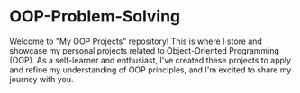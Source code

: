 # OOP-Problem-Solving
Welcome to "My OOP Projects" repository! This is where I store and showcase my personal projects related to Object-Oriented Programming (OOP). As a self-learner and enthusiast, I've created these projects to apply and refine my understanding of OOP principles, and I'm excited to share my journey with you.
